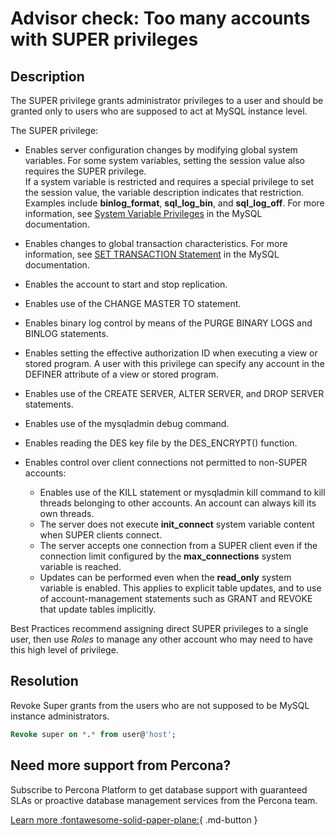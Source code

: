 # Advisor check: Too many accounts with SUPER privileges

## Description

The SUPER privilege grants administrator privileges to a user and should be granted only to users who are supposed to act at MySQL instance level. 

The SUPER privilege:

- Enables server configuration changes by modifying global system variables. For some system variables, setting the session value also requires the SUPER privilege.  <br/>
 If a system variable is restricted and requires a special privilege to set the session value, the variable description indicates that restriction. Examples include **binlog_format**, **sql_log_bin**, and **sql_log_off**. For more information, see [System Variable Privileges](https://dev.mysql.com/doc/refman/5.7/en/system-variable-privileges.html) in the MySQL documentation.

- Enables changes to global transaction characteristics. For more information, see [SET TRANSACTION Statement](https://dev.mysql.com/doc/refman/5.7/en/set-transaction.html) in the MySQL documentation. 
- Enables the account to start and stop replication.
- Enables use of the CHANGE MASTER TO statement.
- Enables binary log control by means of the PURGE BINARY LOGS and BINLOG statements.
- Enables setting the effective authorization ID when executing a view or stored program. A user with this privilege can specify any account in the DEFINER attribute of a view or stored program.
- Enables use of the CREATE SERVER, ALTER SERVER, and DROP SERVER statements.
- Enables use of the mysqladmin debug command.
- Enables reading the DES key file by the DES_ENCRYPT() function.
- Enables control over client connections not permitted to non-SUPER accounts:
	- Enables use of the KILL statement or mysqladmin kill command to kill threads belonging to other accounts. An account can always kill its own threads.
	- The server does not execute **init_connect** system variable content when SUPER clients connect.
	- The server accepts one connection from a SUPER client even if the connection limit configured by the **max_connections** system variable is reached.
	- Updates can be performed even when the **read_only** system variable is enabled. 
	This applies to explicit table updates, and to use of account-management statements such as GRANT and REVOKE that update tables implicitly.

Best Practices recommend assigning direct SUPER privileges to a single user, then use _Roles_ to manage any other account who may need to have this high level of privilege.

## Resolution

Revoke Super grants from the users who are not supposed to be MySQL instance administrators.

```sql
Revoke super on *.* from user@'host';
```

## Need more support from Percona?

Subscribe to Percona Platform to get database support with guaranteed SLAs or proactive database management services from the Percona team.

[Learn more :fontawesome-solid-paper-plane:](https://per.co.na/subscribe){ .md-button }